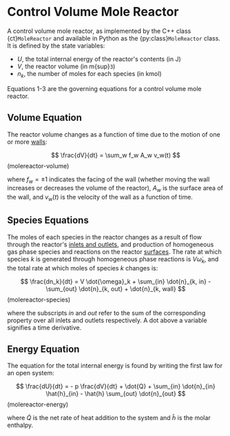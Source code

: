 ```{py:currentmodule} cantera
```

# Control Volume Mole Reactor

A control volume mole reactor, as implemented by the C++ class {ct}`MoleReactor` and
available in Python as the {py:class}`MoleReactor` class. It is defined by the state
variables:

- $U$, the total internal energy of the reactor's contents (in J)
- $V$, the reactor volume (in m{sup}`3`)
- $n_k$, the number of moles for each species (in kmol)

Equations 1-3 are the governing equations for a control volume mole reactor.

## Volume Equation

The reactor volume changes as a function of time due to the motion of one or
more [walls](sec-wall):

$$
\frac{dV}{dt} = \sum_w f_w A_w v_w(t)
$$ (molereactor-volume)

where $f_w = \pm 1$ indicates the facing of the wall (whether moving the wall increases
or decreases the volume of the reactor), $A_w$ is the surface area of the wall, and
$v_w(t)$ is the velocity of the wall as a function of time.

## Species Equations

The moles of each species in the reactor changes as a result of flow through the
reactor's [inlets and outlets](sec-flow-device), and production of homogeneous gas phase
species and reactions on the reactor [surfaces](sec-reactor-surface). The rate at which
species $k$ is generated through homogeneous phase reactions is $V \dot{\omega}_k$, and
the total rate at which moles of species $k$ changes is:

$$
\frac{dn_k}{dt} = V \dot{\omega}_k + \sum_{in} \dot{n}_{k, in}
                  - \sum_{out} \dot{n}_{k, out} + \dot{n}_{k, wall}
$$ (molereactor-species)

where the subscripts *in* and *out* refer to the sum of the corresponding property over
all inlets and outlets respectively. A dot above a variable signifies a time derivative.

## Energy Equation

The equation for the total internal energy is found by writing the first law for an open
system:

$$
\frac{dU}{dt} = - p \frac{dV}{dt} + \dot{Q} + \sum_{in} \dot{n}_{in} \hat{h}_{in}
                - \hat{h} \sum_{out} \dot{n}_{out}
$$ (molereactor-energy)

where $\dot{Q}$ is the net rate of heat addition to the system and $\hat{h}$ is the
molar enthalpy.
